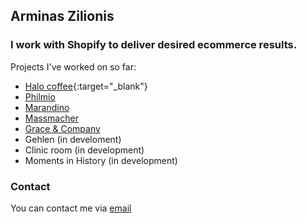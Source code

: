 ## Arminas Zilionis

### I work with Shopify to deliver desired ecommerce results. 

Projects I've worked on so far:

- [Halo coffee](https://halo.coffee/){:target="\_blank"}
- [Philmio](https://philmio.com)
- [Marandino](https://marandino.de)
- [Massmacher](https://massmacher.de)
- [Grace & Company](https://gracemygrace.com/)
- Gehlen (in develoment)
- Clinic room (in development)
- Moments in History (in development)


### Contact

You can contact me via [email](mailto:arminas.zilionis@gmail.com) 
